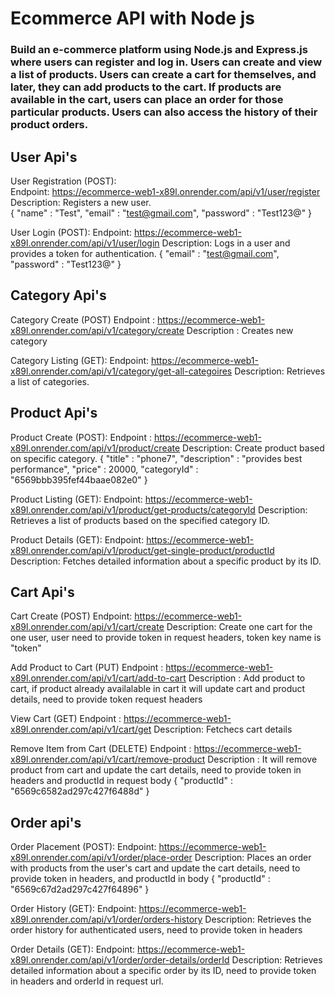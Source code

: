 # Ecommerce API with Node js

### Build an e-commerce platform using Node.js and Express.js where users can register and log in. Users can create and view a list of products. Users can create a cart for themselves, and later, they can add products to the cart. If products are available in the cart, users can place an order for those particular products. Users can also access the history of their product orders.

## User Api's

User Registration (POST):  
Endpoint: https://ecommerce-web1-x89l.onrender.com/api/v1/user/register  
Description: Registers a new user.  
{
    "name" : "Test",
    "email" : "test@gmail.com",
    "password" : "Test123@"
}

User Login (POST):
Endpoint: https://ecommerce-web1-x89l.onrender.com/api/v1/user/login
Description: Logs in a user and provides a token for authentication.
{
    "email" : "test@gmail.com",
    "password" : "Test123@"
}


## Category Api's

Category Create (POST)
Endpoint : https://ecommerce-web1-x89l.onrender.com/api/v1/category/create
Description : Creates new category

Category Listing (GET):
Endpoint: https://ecommerce-web1-x89l.onrender.com/api/v1/category/get-all-categoires
Description: Retrieves a list of categories.

## Product Api's

Product Create (POST):
Endpoint : https://ecommerce-web1-x89l.onrender.com/api/v1/product/create
Description: Create product based on specific category.
{
    "title" : "phone7",
    "description" : "provides best performance",
    "price" : 20000,
    "categoryId" : "6569bbb395fef44baae082e0"
}

Product Listing (GET):
Endpoint: https://ecommerce-web1-x89l.onrender.com/api/v1/product/get-products/categoryId
Description: Retrieves a list of products based on the specified category ID.

Product Details (GET):
Endpoint: https://ecommerce-web1-x89l.onrender.com/api/v1/product/get-single-product/productId
Description: Fetches detailed information about a specific product by its ID.


## Cart Api's

Cart Create (POST)
Endpoint: https://ecommerce-web1-x89l.onrender.com/api/v1/cart/create
Description: Create one cart for the one user, user need to provide token in request headers, token key name is "token"

Add Product to Cart (PUT)
Endpoint : https://ecommerce-web1-x89l.onrender.com/api/v1/cart/add-to-cart
Description : Add product to cart, if product already availalable in cart it will update cart and product details, need to provide token request headers

View Cart (GET)
Endpoint : https://ecommerce-web1-x89l.onrender.com/api/v1/cart/get
Description: Fetchecs cart details

Remove Item from Cart (DELETE)
Endpoint : https://ecommerce-web1-x89l.onrender.com/api/v1/cart/remove-product
Description : It will remove product from cart and update the cart details, need to provide token in headers and productId in request body
{
    "productId" : "6569c6582ad297c427f6488d"
}

## Order api's

Order Placement (POST):
Endpoint: https://ecommerce-web1-x89l.onrender.com/api/v1/order/place-order
Description: Places an order with products from the user's cart and update the cart details, need to provide token in headers, and productId in body
{
    "productId" : "6569c67d2ad297c427f64896"
}

Order History (GET):
Endpoint: https://ecommerce-web1-x89l.onrender.com/api/v1/order/orders-history
Description: Retrieves the order history for authenticated users, need to provide token in headers

Order Details (GET):
Endpoint: https://ecommerce-web1-x89l.onrender.com/api/v1/order/order-details/orderId
Description: Retrieves detailed information about a specific order by its ID, need to provide token in headers and orderId in request url.



